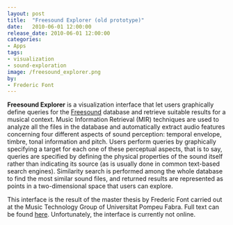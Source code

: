 ```yaml
---
layout: post
title:  "Freesound Explorer (old prototype)"
date:   2010-06-01 12:00:00
release_date: 2010-06-01 12:00:00
categories: 
- Apps
tags:
- visualization 
- sound-exploration
image: /freesound_explorer.png
by: 
- Frederic Font
---
```


**Freesound Explorer** is a visualization interface that let users graphically define queries for the [Freesound](http://www.freesound.org) database and retrieve suitable results for a musical context. Music Information Retrieval (MIR) techniques are used to analyze all the files in the database and automatically extract audio features concerning four different aspects of sound perception: temporal envelope, timbre, tonal information and pitch. Users perform queries by graphically specifying a target for each one of these perceptual aspects, that is to say, queries are specified by defining the physical properties of the sound itself rather than indicating its source (as is usually done in common text-based search engines). Similarity search is performed among the whole database to find the most similar sound files, and returned results are represented as points in a two-dimensional space that users can explore.

This interface is the result of the master thesis by Frederic Font carried out at the Music Technology Group of Universitat Pompeu Fabra. Full text can be found [here](http://mtg.upf.edu/node/2164).
Unfortunately, the interface is currently not online.